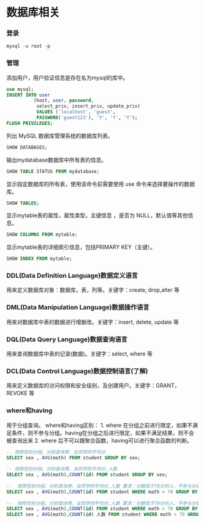 # 数据库相关

### 登录

```sql
mysql -u root -p
```

### 管理

添加用户，用户验证信息是存在名为mysql的库中。

```sql
use mysql;
INSERT INTO user 
          (host, user, password, 
           select_priv, insert_priv, update_priv) 
           VALUES ('localhost', 'guest', 
           PASSWORD('guest123'), 'Y', 'Y', 'Y');
FLUSH PRIVILEGES;
```

列出 MySQL 数据库管理系统的数据库列表。

```sql
SHOW DATABASES;
```

输出mydatabase数据库中所有表的信息。

```sql
SHOW TABLE STATUS FROM mydatabase;
```

显示指定数据库的所有表，使用该命令前需要使用 use 命令来选择要操作的数据库。

```sql
SHOW TABLES;
```

显示mytable表的属性，属性类型，主键信息 ，是否为 NULL，默认值等其他信息。

```SQL
SHOW COLUMNS FROM mytable;
```

显示mytable表的详细索引信息，包括PRIMARY KEY（主键）。

```SQL
SHOW INDEX FROM mytable;
```



### DDL(Data Definition Language)数据定义语言

用来定义数据库对象：数据库，表，列等。关键字：create, drop,alter 等



### DML(Data Manipulation Language)数据操作语言

用来对数据库中表的数据进行增删改。关键字：insert, delete, update 等



### DQL(Data Query Language)数据查询语言

用来查询数据库中表的记录(数据)。关键字：select, where 等



### DCL(Data Control Language)数据控制语言(了解)

用来定义数据库的访问权限和安全级别，及创建用户。关键字：GRANT， REVOKE 等



### where和having

用于分组查询。
where和having区别：
   			1. where 在分组之前进行限定，如果不满足条件，则不参与分组。having在分组之后进行限定，如果不满足结果，则不会被查询出来
   			2. where 后不可以跟聚合函数，having可以进行聚合函数的判断。

```sql
-- 按照性别分组。分别查询男、女同学的平均分
SELECT sex , AVG(math) FROM student GROUP BY sex;
			
-- 按照性别分组。分别查询男、女同学的平均分,人数
SELECT sex , AVG(math),COUNT(id) FROM student GROUP BY sex;
			
--  按照性别分组。分别查询男、女同学的平均分,人数 要求：分数低于70分的人，不参与分组
SELECT sex , AVG(math),COUNT(id) FROM student WHERE math > 70 GROUP BY sex;
			
--  按照性别分组。分别查询男、女同学的平均分,人数 要求：分数低于70分的人，不参与分组,分组之后。人数要大于2个人
SELECT sex , AVG(math),COUNT(id) FROM student WHERE math > 70 GROUP BY sex HAVING COUNT(id) > 2;
SELECT sex , AVG(math),COUNT(id) 人数 FROM student WHERE math > 70 GROUP BY sex HAVING 人数 > 2;

```

